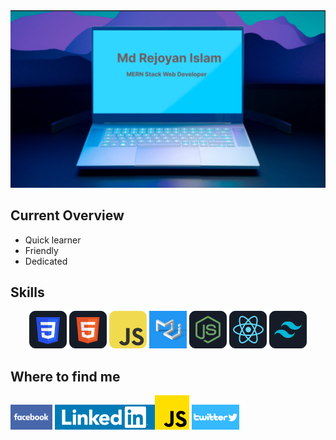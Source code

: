<img src='./images/banner/banner.png'>

<h2>Current Overview</h2>

 <ul>
  <li>Quick learner</li> 
  <li>Friendly</li> 
  <li>Dedicated</li> 
</ul>



<h2>Skills</h2>

<p align="center">
      <img src="./images/css.png" />
      <img src="./images/HTML.png" />
      <img src="./images/JavaScript.png" />
      <img src="./images/Material-UI.png" />
      <img src="./images/node.png" />
      <img src="./images/react.png" />
      <img src="./images/tailwind.png" />
</p>



<h2>Where to find me</h2>
<a href=""><img src="./images/banner/facebook(2).png" alt=""></a>
<a href="https://www.linkedin.com/in/rej0yanislam/"><img src="./images/banner/linkedin-logo(2).png" alt=""><svg xmlns="http://www.w3.org/2000/svg" id="Capa_1" width="55" height="55" viewBox="0 0 512 512"><path fill="#ffdf00" d="M0 0h512v512H0z"></path><path d="M343.934 400.002c10.313 16.839 23.731 29.216 47.462 29.216 19.935 0 32.67-9.964 32.67-23.731 0-16.498-13.084-22.341-35.027-31.939l-12.028-5.161c-34.719-14.791-57.783-33.321-57.783-72.493 0-36.084 27.494-63.553 70.461-63.553 30.59 0 52.582 10.646 68.429 38.522l-37.465 24.056c-8.249-14.791-17.148-20.618-30.964-20.618-14.092 0-23.024 8.94-23.024 20.618 0 14.434 8.94 20.277 29.582 29.217l12.028 5.152c40.879 17.53 63.959 35.401 63.959 75.581 0 43.317-34.028 67.048-79.726 67.048-44.682 0-73.549-21.293-87.674-49.201zm-169.96 4.169c7.558 13.41 14.434 24.747 30.964 24.747 15.807 0 25.779-6.185 25.779-30.232V235.089h48.112v164.246c0 49.818-29.208 72.493-71.843 72.493-38.522 0-60.83-19.936-72.176-43.947z"></path></svg></a>
<a href="https://twitter.com/rej0yanislam"><img src="./images/banner/twitter-logo(1).png" alt=""></a>
</div>
